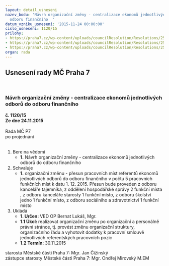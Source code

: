```yaml
---
layout: detail_usneseni
nazev_bodu: 'Návrh organizační změny - centralizace ekonomů jednotlivých odborů do
  odboru finančního  '
datum_vzniku_usneseni: '2015-11-24 00:00:00'
cislo_usneseni: 1120/15
prilohy:
- https://praha7.cz/wp-content/uploads/councilResolution/Resolutions/25729/76-15-p%c5%99%c3%adloha_%c4%8d._1_d%c5%afvodov%c3%a1_ekonomov%c3%a9.doc
- https://praha7.cz/wp-content/uploads/councilResolution/Resolutions/25729/76-15-intern%c3%ad_sd%c4%9blen%c3%ad_tajemn%c3%adk_-_zm%c4%9bna_ekonomov%c3%a9.doc
- https://praha7.cz/wp-content/uploads/councilResolution/Resolutions/25729/76-15-univerz%c3%a1ln%c3%ad_popis_finan%c4%8dn%c3%ad_ref.doc
organ: rada
---
```

<div id="ucUsn_pList" class="usn">
	<span><h2>Usnesení rady MČ Praha 7 </h2>
<br></span><div class="standBody">
<span><h3>Návrh organizační změny - centralizace ekonomů jednotlivých odborů do odboru finančního  </h3></span><div class="center">
		<strong>č. 1120/15</strong><br>
	</div>
<div class="center">
		<strong>Ze dne 24.11.2015</strong><br><br>
	</div>Rada MČ P7<br> po projednání<br><br><ol>
<li>Bere na vědomí<ul><li>
<strong>1.</strong> Návrh organizační změny - centralizace ekonomů jednotlivých odborů do odboru finančního     </li></ul>
</li>
<li>Schvaluje<ul><li>
<strong>1.</strong> organizační změnu - přesun pracovních míst referentů ekonomů jednotlivých odborů do odboru finančního v počtu 5 pracovních funkčních míst  k datu 1. 12. 2015. Přesun bude proveden z  odboru kanceláře tajemníka, z oddělení hospodářské správy 2 funkční místa ,  z odboru  kanceláře starosty 1 funkční místo, z odboru  školství jedno 1 funkční místo, z odboru sociálního a zdravotnictví 1 funkční místo           </li></ul>
</li>
<li>Ukládá<ul>
<li>
<strong>1. Určen: </strong>VED OP Bernat Lukáš, Mgr.</li>
<li>
<strong>1.1 Úkol: </strong>realizovat organizační změnu po organizační a personálně právní stránce, tj. provést změnu organizační struktury, organizačního řádu a vyhotovit  dodatky  k pracovní smlouvě jednotlivých referentských pracovních pozic</li>
<li>
<strong>1.2 Termín: </strong>30.11.2015</li>
</ul>
</li>
</ol>starosta Městské části Praha 7: Mgr. Jan Čižinský<br>zástupce starosty Městské části Praha 7: Mgr. Ondřej Mirovský M.EM 
</div>
</div>